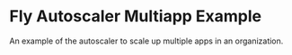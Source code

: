Fly Autoscaler Multiapp Example
===============================

An example of the autoscaler to scale up multiple apps in an organization.
